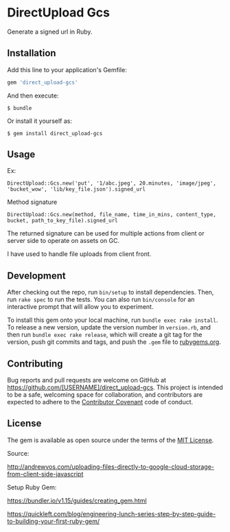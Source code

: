 # DirectUpload Gcs

Generate a signed url in Ruby.


## Installation

Add this line to your application's Gemfile:

```ruby
gem 'direct_upload-gcs'
```

And then execute:

    $ bundle

Or install it yourself as:

    $ gem install direct_upload-gcs

## Usage

Ex: 
```
DirectUpload::Gcs.new('put', '1/abc.jpeg', 20.minutes, 'image/jpeg', 'bucket_wow', 'lib/key_file.json').signed_url
```
Method signature
```
DirectUpload::Gcs.new(method, file_name, time_in_mins, content_type, bucket, path_to_key_file).signed_url
```

The returned signature can be used for multiple actions from client or server side to operate on assets on GC.

I have used to handle file uploads from client front.

## Development

After checking out the repo, run `bin/setup` to install dependencies. Then, run `rake spec` to run the tests. You can also run `bin/console` for an interactive prompt that will allow you to experiment.

To install this gem onto your local machine, run `bundle exec rake install`. To release a new version, update the version number in `version.rb`, and then run `bundle exec rake release`, which will create a git tag for the version, push git commits and tags, and push the `.gem` file to [rubygems.org](https://rubygems.org).

## Contributing

Bug reports and pull requests are welcome on GitHub at https://github.com/[USERNAME]/direct_upload-gcs. This project is intended to be a safe, welcoming space for collaboration, and contributors are expected to adhere to the [Contributor Covenant](http://contributor-covenant.org) code of conduct.

## License

The gem is available as open source under the terms of the [MIT License](https://opensource.org/licenses/MIT).


Source:

http://andrewvos.com/uploading-files-directly-to-google-cloud-storage-from-client-side-javascript

Setup Ruby Gem:

https://bundler.io/v1.15/guides/creating_gem.html


https://quickleft.com/blog/engineering-lunch-series-step-by-step-guide-to-building-your-first-ruby-gem/
